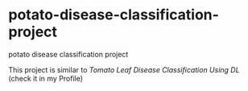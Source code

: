 # potato-disease-classification-project
potato disease classification project


This project is similar to *Tomato Leaf Disease Classification Using DL* (check it in my Profile)
